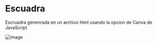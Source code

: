 # Escuadra
Escruadra genenrada en un archivo html usando la opcion de Canva de JavaScript

![image](https://user-images.githubusercontent.com/78226844/210683440-eb1487a5-0dd2-4c61-934c-10b37be193e0.png)
